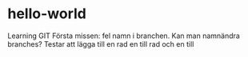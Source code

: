 # hello-world
Learning GIT
Första missen: fel namn i branchen. Kan man namnändra branches?
Testar att lägga till en rad
en till rad
och en till
